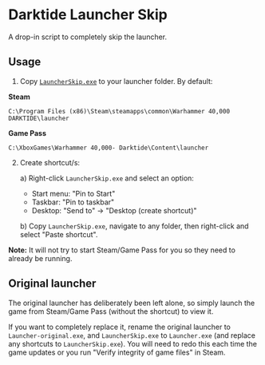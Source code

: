 # Darktide Launcher Skip
A drop-in script to completely skip the launcher.

## Usage

1. Copy [`LauncherSkip.exe`](https://github.com/ronvoluted/darktide-launcher-skip/releases/latest) to your launcher folder. By default:

**Steam**
```
C:\Program Files (x86)\Steam\steamapps\common\Warhammer 40,000 DARKTIDE\launcher
```

**Game Pass**
```
C:\XboxGames\Warhammer 40,000- Darktide\Content\launcher
```

2. Create shortcut/s:

	a) Right-click `LauncherSkip.exe` and select an option:
	- Start menu: "Pin to Start"
	- Taskbar: "Pin to taskbar"
	- Desktop: "Send to" -> "Desktop (create shortcut)"

	b) Copy `LauncherSkip.exe`, navigate to any folder, then right-click and select "Paste shortcut".

**Note:** It will not try to start Steam/Game Pass for you so they need to already be running.

## Original launcher
The original launcher has deliberately been left alone, so simply launch the game from Steam/Game Pass (without the shortcut) to view it.

If you want to completely replace it, rename the original launcher to `Launcher-original.exe`, and `LauncherSkip.exe` to `Launcher.exe` (and replace any shortcuts to `LauncherSkip.exe`). You will need to redo this each time the game updates or you run "Verify integrity of game files" in Steam.

